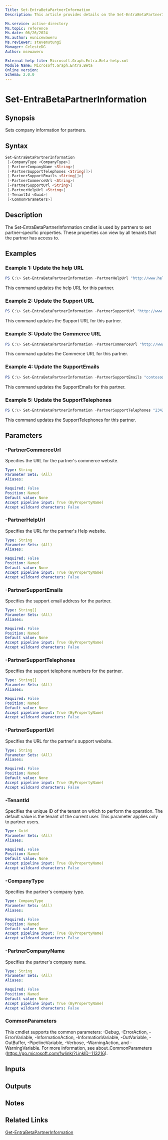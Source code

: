 ```yaml
---
Title: Set-EntraBetaPartnerInformation
Description: This article provides details on the Set-EntraBetaPartnerInformation command.

Ms.service: active-directory
Ms.topic: reference
Ms.date: 06/26/2024
Ms.author: eunicewaweru
Ms.reviewer: stevemutungi
Manager: CelesteDG
Author: msewaweru

External help file: Microsoft.Graph.Entra.Beta-help.xml
Module Name: Microsoft.Graph.Entra.Beta
Online version:
Schema: 2.0.0
---
```


# Set-EntraBetaPartnerInformation

## Synopsis
Sets company information for partners.

## Syntax

```powershell
Set-EntraBetaPartnerInformation 
 [-CompanyType <CompanyType>] 
 [-PartnerCompanyName <String>]
 [-PartnerSupportTelephones <String[]>] 
 [-PartnerSupportEmails <String[]>] 
 [-PartnerCommerceUrl <String>]
 [-PartnerSupportUrl <String>] 
 [-PartnerHelpUrl <String>] 
 [-TenantId <Guid>] 
 [<CommonParameters>]
```
## Description
The Set-EntraBetaPartnerInformation cmdlet is used by partners to set partner-specific properties.
These properties can view by all tenants that the partner has access to.

## Examples

### Example 1: Update the help URL
```powershell
PS C:\> Set-EntraBetaPartnerInformation -PartnerHelpUrl "http://www.help.contoso.com"
```
This command updates the help URL for this partner.

### Example 2: Update the Support URL
```powershell
PS C:\> Set-EntraBetaPartnerInformation -PartnerSupportUrl "http://www.test1.com"
```
This command updates the Support URL for this partner.

### Example 3: Update the Commerce URL
```powershell
PS C:\> Set-EntraBetaPartnerInformation -PartnerCommerceUrl "http://www.test1.com" 
```
This command updates the Commerce URL for this partner.

### Example 4: Update the SupportEmails
```powershell
PS C:\> Set-EntraBetaPartnerInformation -PartnerSupportEmails "contoso@example.com" 
```
This command updates the SupportEmails for this partner.

### Example 5: Update the SupportTelephones
```powershell
PS C:\> Set-EntraBetaPartnerInformation -PartnerSupportTelephones "2342" -TenantId "b73cc049-a025-4441-ba3a-8826d9a68ecc"
```
This command updates the SupportTelephones for this partner.

## Parameters

### -PartnerCommerceUrl
Specifies the URL for the partner's commerce website.

```yaml
Type: String
Parameter Sets: (All)
Aliases:

Required: False
Position: Named
Default value: None
Accept pipeline input: True (ByPropertyName)
Accept wildcard characters: False
```

### -PartnerHelpUrl
Specifies the URL for the partner's Help website.

```yaml
Type: String
Parameter Sets: (All)
Aliases:

Required: False
Position: Named
Default value: None
Accept pipeline input: True (ByPropertyName)
Accept wildcard characters: False
```

### -PartnerSupportEmails
Specifies the support email address for the partner.

```yaml
Type: String[]
Parameter Sets: (All)
Aliases:

Required: False
Position: Named
Default value: None
Accept pipeline input: True (ByPropertyName)
Accept wildcard characters: False
```

### -PartnerSupportTelephones
Specifies the support telephone numbers for the partner.

```yaml
Type: String[]
Parameter Sets: (All)
Aliases:

Required: False
Position: Named
Default value: None
Accept pipeline input: True (ByPropertyName)
Accept wildcard characters: False
```

### -PartnerSupportUrl
Specifies the URL for the partner's support website.

```yaml
Type: String
Parameter Sets: (All)
Aliases:

Required: False
Position: Named
Default value: None
Accept pipeline input: True (ByPropertyName)
Accept wildcard characters: False
```

### -TenantId
Specifies the unique ID of the tenant on which to perform the operation.
The default value is the tenant of the current user.
This parameter applies only to partner users.

```yaml
Type: Guid
Parameter Sets: (All)
Aliases:

Required: False
Position: Named
Default value: None
Accept pipeline input: True (ByPropertyName)
Accept wildcard characters: False
```

### -CompanyType
Specifies the partner's company type.

```yaml
Type: CompanyType
Parameter Sets: (All)
Aliases:

Required: False
Position: Named
Default value: None
Accept pipeline input: True (ByPropertyName)
Accept wildcard characters: False
```

### -PartnerCompanyName
Specifies the partner's company name.


```yaml
Type: String
Parameter Sets: (All)
Aliases:

Required: False
Position: Named
Default value: None
Accept pipeline input: True (ByPropertyName)
Accept wildcard characters: False
```

### CommonParameters
This cmdlet supports the common parameters: -Debug, -ErrorAction, -ErrorVariable, -InformationAction, -InformationVariable, -OutVariable, -OutBuffer, -PipelineVariable, -Verbose, -WarningAction, and -WarningVariable. For more information, see about_CommonParameters (https://go.microsoft.com/fwlink/?LinkID=113216).

## Inputs

## Outputs

## Notes

## Related Links
[Get-EntraBetaPartnerInformation](Get-EntraBetaPartnerInformation.md)